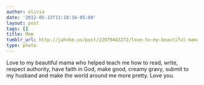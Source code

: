 ```yaml
---
author: olivia
date: '2012-05-13T11:18:16-05:00'
layout: post
tags: []
title: Mom
tumblr_url: http://jahnke.us/post/22979443272/love-to-my-beautiful-mama-who-helped-teach-me-how
type: photo
---
```


Love to my beautiful mama who helped teach me how to read, write, respect authority, have faith in God, make good, creamy gravy, submit to my husband and make the world around me more pretty. Love you.
